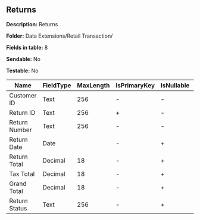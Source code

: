 ## Returns

**Description:** Returns

**Folder:** Data Extensions/Retail Transaction/

**Fields in table:** 8

**Sendable:** No

**Testable:** No

| Name | FieldType | MaxLength | IsPrimaryKey | IsNullable | DefaultValue |
| --- | --- | --- | --- | --- | --- |
| Customer ID | Text | 256 | - | - |  |
| Return ID | Text | 256 | + | - |  |
| Return Number | Text | 256 | - | - |  |
| Return Date | Date |  | - | + |  |
| Return Total | Decimal | 18 | - | + | 0 |
| Tax Total | Decimal | 18 | - | + | 0 |
| Grand Total | Decimal | 18 | - | + | 0 |
| Return Status | Text | 256 | - | + |  |
